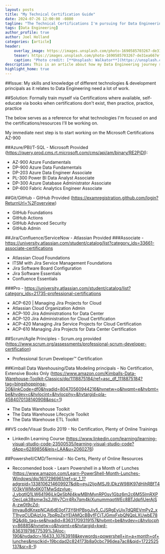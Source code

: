 ```yaml
---
layout: posts
title: "My Technical Certification Guide"
date: 2024-07-26 12:00:00 -0800
tagline: "The Technical Certifications I'm pursuing for Data Engineering"
tags: [Data Engineering]
author_profile: true
author: Joel Holland
categories: [article]
header:
    overlay_image: https://images.unsplash.com/photo-1690585703267-de31ea667ef0?q=80&w=2071&auto=format&fit=crop&ixlib=rb-4.0.3&ixid=M3wxMjA3fDB8MHxwaG90by1wYWdlfHx8fGVufDB8fHx8fA%3D%3D
    teaser: https://images.unsplash.com/photo-1690585703267-de31ea667ef0?q=80&w=2071&auto=format&fit=crop&ixlib=rb-4.0.3&ixid=M3wxMjA3fDB8MHxwaG90by1wYWdlfHx8fGVufDB8fHx8fA%3D%3D
    caption: "Photo credit: [**Unsplash: Walkator**](https://unsplash.com/@walkator)"
description: This is an article about how my Data Engineering journey started and what my next steps are
highlight_home: true
---
```


##Issue: My skills and knowledge of different technologies & development principals as it relates to Data Engineering need a lot of work. 

##Solution: Formally train myself via Certifications where available, self-educate via books when certifications don't exist, then practice, practice, practice

The below serves as a reference for what technologies I'm focused on and the certifications/resources I'll be working on.

My immediate next step is to start working on the Microsoft Certifications AZ-900

##Azure/PBI/T-SQL - Microsoft Provided (https://query.prod.cms.rt.microsoft.com/cms/api/am/binary/RE2PjDI):
- AZ-900 Azure Fundamentals
- DP-900 Azure Data Fundamentals
- DP-203 Azure Data Engineer Associate
- PL-300 Power BI Data Analyst Associate
- DP-300 Azure Database Administrator Associate
- DP-600 Fabric Analytics Engineer Associate

##Git/GitHub - GitHub Provided (https://examregistration.github.com/login?ReturnUrl=%2Foverview)
- GitHub Foundations
- GitHub Actions
- GitHub Advanced Security
- GitHub Admin

##Jira/Confluence/ServiceNow - Atlassian Provided
###Associate - https://university.atlassian.com/student/catalog/list?category_ids=33661-associate-certifications 
- Atlassian Cloud Foundations
- ITSM with Jira Service Management Foundations
- Jira Software Board Configuration
- Jira Software Essentials
- Confluence Essentials

###Pro - https://university.atlassian.com/student/catalog/list?category_ids=21735-professional-certifications
- ACP-620 | Managing Jira Projects for Cloud
- Atlassian Cloud Organization Admin
- ACP-100 Jira Administrations for Data Center
- ACP-120 Jira Administration for Cloud Certification
- ACP-420 Managing Jira Service Projects for Cloud Certification
- ACP-610 Managing Jira Projects for Data Center Certification

##Scrum/Agile Principles - Scrum.org provided (https://www.scrum.org/assessments/professional-scrum-developer-certification)
- Professional Scrum Developer™ Certification

##Kimball Data Warehousing/Data Modeling principals - No Certification, Extensive Books Only (https://www.amazon.com/Kimballs-Data-Warehouse-Toolkit-Classics/dp/1118875184/ref=asc_df_1118875184?tag=bingshoppinga-20&linkCode=df0&hvadid=80470560944216&hvnetw=o&hvqmt=e&hvbmt=be&hvdev=c&hvlocint=&hvlocphy=&hvtargid=pla-4584070138140908&psc=1)
- The Data Warehouse Toolkit
- The Data Warehouse Lifecycle Toolkit
- The Data Warehouse ETL Toolkit

##VS code/Visual Studio 2019 - No Certification, Plenty of Online Trainings
- LinkedIn Learning Course (https://www.linkedin.com/learning/learning-visual-studio-code-23500535/learning-visual-studio-code?dApp=6289856&leis=LAA&u=2060276)

##Powershell/CMD/Terminal - No Certs, Plenty of Online Resources
- Reccomended book - Learn Powershell in a Month of Lunches (https://www.amazon.com/Learn-PowerShell-Month-Lunches-Windows/dp/1617296961/ref=sr_1_1?adgrpid=1338106214609927&dib=eyJ2IjoiMSJ9.lDkzW98lK97dHihRBfT4IO3kVWMo6K0TMwSdzvlue-J_vbgtIQ1LW64196jLkQeSbNl4kwMBhMynRP0sv1Gbz6m2c6M55lmRXPOecLqk38smw3s2JWy7Crr4Rx7qm4kiXunummqotWEc8BTJdpfiUerAjSA-zw0t9cZd-Imyau8dKnxpNCAj6dE0of73Y6HPBsgJiv5_CJSRgEyUiv7dQREVmPy2_xT1hyqCUDAjzUg.7bpRpZqYElAMQcBByfFCjTJGmxFxbQNQpLXUwbE789Q&dib_tag=se&hvadid=83631709319157&hvbmt=be&hvdev=c&hvlocphy=86885&hvnetw=o&hvqmt=e&hvtargid=kwd-83631979877539%3Aloc-190&hydadcr=16433_10763918&keywords=powershell+in+a+month+of+lunches&msclkid=19bcdad2c824173b8a0cbc796dea7ac8&qid=1722525137&sr=8-1)
